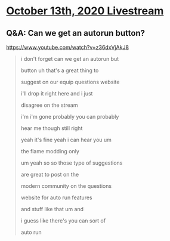 # [October 13th, 2020 Livestream](../2020-10-13.md)
## Q&A: Can we get an autorun button?
https://www.youtube.com/watch?v=z36dxVjAkJ8
> i don't forget can we get an autorun but
>
> button uh that's a great thing to
>
> suggest on our equip questions website
>
> i'll drop it right here and i just
>
> disagree on the stream
>
> i'm i'm gone probably you can probably
>
> hear me though still right
>
> yeah it's fine yeah i can hear you um
>
> the flame modding only
>
> um yeah so so those type of suggestions
>
> are great to post on the
>
> modern community on the questions
>
> website for auto run features
>
> and stuff like that um and
>
> i guess like there's you can sort of
>
> auto run
>
